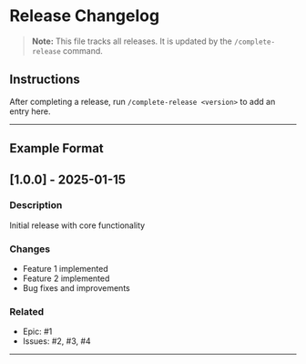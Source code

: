 # Release Changelog

> **Note:** This file tracks all releases. It is updated by the `/complete-release` command.

## Instructions

After completing a release, run `/complete-release <version>` to add an entry here.

---

## Example Format

## [1.0.0] - 2025-01-15

### Description
Initial release with core functionality

### Changes
- Feature 1 implemented
- Feature 2 implemented
- Bug fixes and improvements

### Related
- Epic: #1
- Issues: #2, #3, #4

---
